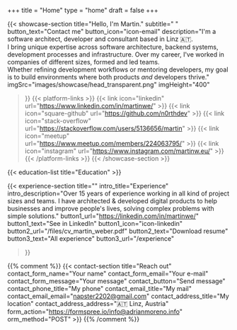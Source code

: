 +++
title =  "Home"
type = "home"
draft = false
+++


{{< showcase-section
title="Hello, I'm Martin."
subtitle=" "
button_text="Contact me"
button_icon="icon-email"
description="I'm a software architect, developer and consultant based in Linz 🇦🇹. <br/> I bring unique expertise across software architecture, backend systems, development processes and infrastructure. Over my career, I've worked in companies of different sizes, formed and led teams.<br/>  Whether refining development workflows or mentoring developers, my goal is to build environments where both products <em>and</em> developers thrive."
imgSrc="images/showcase/head_transparent.png"
imgHeight="400"
>}}
{{< platform-links >}}
{{< link icon="linkedin" url="https://www.linkedin.com/in/martinwe/" >}}
{{< link icon="square-github" url="https://github.com/n0rthdev" >}}
{{< link icon="stack-overflow" url="https://stackoverflow.com/users/5136656/martin" >}}
{{< link icon="meetup" url="https://www.meetup.com/members/224063795/" >}}
{{< link icon="instagram" url="https://www.instagram.com/martinw.eu/" >}}
{{< /platform-links >}}
{{< /showcase-section >}}


{{< education-list
title="Education" >}}

{{< experience-section
title=""
intro_title="Experience"
intro_description="Over 15 years of experience working in all kind of project sizes and teams. I have architected & developed digital products to help businesses and improve people's lives, solving complex problems with simple solutions."
button1_url="https://linkedin.com/in/martinwe/"
button1_text="See in LinkedIn"
button1_icon="icon-linkedin"
button2_url="/files/cv_martin_weber.pdf"
button2_text="Download resume"
button3_text="All experience"
button3_url="/experience"
>}}

{{% comment %}}
{{< contact-section
title="Reach out"
contact_form_name="Your name"
contact_form_email="Your e-mail"
contact_form_message="Your message"
contact_button="Send message"
contact_phone_title="My phone"
contact_email_title="My mail"
contact_email_email="napster2202@gmail.com"
contact_address_title="My location"
contact_address_address="🇦🇹 Linz, Austria"
form_action="https://formspree.io/info@adrianmoreno.info"
orm_method="POST" >}}
{{% /comment %}}